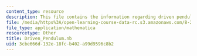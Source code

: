 ```yaml
---
content_type: resource
description: This file contains the information regarding driven pendulum.
file: /media/https%3A/open-learning-course-data-rc.s3.amazonaws.com/8-223-classical-mechanics-ii-january-iap-2017/3cbe666d132e18fcb402a99d9596c8b2_Driven_Pendulum.nb
file_type: application/mathematica
resourcetype: Other
title: Driven_Pendulum.nb
uid: 3cbe666d-132e-18fc-b402-a99d9596c8b2
---
```

